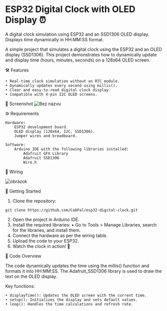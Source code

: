 # ESP32 Digital Clock with OLED Display ⏰
A digital clock simulation using ESP32 and an SSD1306 OLED display. Displays time dynamically in HH:MM:SS format.


A simple project that simulates a digital clock using the ESP32 and an OLED display (SSD1306). This project demonstrates how to dynamically update and display time (hours, minutes, seconds) on a 128x64 OLED screen.

🛠 Features

    • Real-time clock simulation without an RTC module.
    • Dynamically updates every second using millis().
    • Clear and easy-to-read digital clock display.
    • Compatible with 4-pin I2C OLED screens.

📸 Screenshot
![Bez názvu](https://github.com/user-attachments/assets/c3f608ed-99c5-435d-a596-11215d131a4e)

⚙️ Requirements

    Hardware:
        ESP32 development board.
        OLED display (128x64, I2C, SSD1306).
        Jumper wires and breadboard.

    Software:
        Arduino IDE with the following libraries installed:
            Adafruit GFX Library
            Adafruit SSD1306
            Wire.h

🔧 Wiring

![obrázok](https://github.com/user-attachments/assets/c6b12c96-682a-45f6-a9b0-bfabdbe8ca7d)


🚀 Getting Started

   1. Clone the repository:

    git clone https://github.com/CabPal/esp32-digital-clock.git

   2. Open the project in Arduino IDE.
   3. Install the required libraries:
       • Go to Tools > Manage Libraries, search for the libraries, and install them.
   4. Connect the hardware as per the wiring table.
   5. Upload the code to your ESP32.
   6. Watch the clock in action! 🎉

📜 Code Overview

The code dynamically updates the time using the millis() function and formats it into HH:MM:SS. The Adafruit_SSD1306 library is used to draw the text on the OLED display.

Key functions:

    • displayTime(): Updates the OLED screen with the current time.
    • setup(): Initializes the display and sets default values.
    • loop(): Handles the time calculations and refresh rate.
